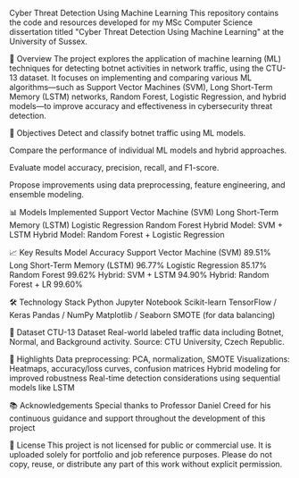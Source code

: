 Cyber Threat Detection Using Machine Learning
This repository contains the code and resources developed for my MSc Computer Science dissertation titled "Cyber Threat Detection Using Machine Learning" at the University of Sussex.

📖 Overview
The project explores the application of machine learning (ML) techniques for detecting botnet activities in network traffic, using the CTU-13 dataset. It focuses on implementing and comparing various ML algorithms—such as Support Vector Machines (SVM), Long Short-Term Memory (LSTM) networks, Random Forest, Logistic Regression, and hybrid models—to improve accuracy and effectiveness in cybersecurity threat detection.

🎯 Objectives
Detect and classify botnet traffic using ML models.

Compare the performance of individual ML models and hybrid approaches.

Evaluate model accuracy, precision, recall, and F1-score.

Propose improvements using data preprocessing, feature engineering, and ensemble modeling.

📊 Models Implemented
Support Vector Machine (SVM)
Long Short-Term Memory (LSTM)
Logistic Regression
Random Forest
Hybrid Model: SVM + LSTM
Hybrid Model: Random Forest + Logistic Regression

📈 Key Results
Model	Accuracy
Support Vector Machine (SVM)	89.51%
Long Short-Term Memory (LSTM)	96.77%
Logistic Regression	85.17%
Random Forest	99.62%
Hybrid: SVM + LSTM	94.90%
Hybrid: Random Forest + LR	99.60%

🛠 Technology Stack
Python
Jupyter Notebook
Scikit-learn
TensorFlow / Keras
Pandas / NumPy
Matplotlib / Seaborn
SMOTE (for data balancing)

🧪 Dataset
CTU-13 Dataset
Real-world labeled traffic data including Botnet, Normal, and Background activity. Source: CTU University, Czech Republic.

📌 Highlights
Data preprocessing: PCA, normalization, SMOTE
Visualizations: Heatmaps, accuracy/loss curves, confusion matrices
Hybrid modeling for improved robustness
Real-time detection considerations using sequential models like LSTM

📚 Acknowledgements
Special thanks to Professor Daniel Creed for his continuous guidance and support throughout the development of this project

📝 License
This project is not licensed for public or commercial use. It is uploaded solely for portfolio and job reference purposes.
Please do not copy, reuse, or distribute any part of this work without explicit permission.

